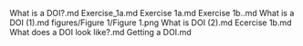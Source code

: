 What is a DOI?.md
Exercise_1a.md
Exercise 1a.md
Exercise 1b..md
What is a DOI (1).md
figures/Figure 1/Figure 1.png
What is DOI (2).md
Ecercise 1b.md
 What does a DOI look like?.md
Getting a DOI.md
